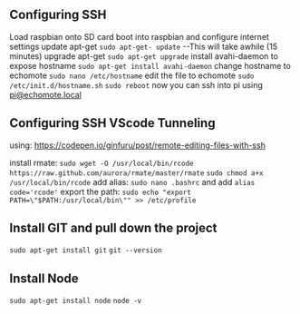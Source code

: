 ## Configuring SSH

Load raspbian onto SD card
boot into raspbian and configure internet settings
update apt-get ```sudo apt-get- update``` --This will take awhile (15 minutes)
upgrade apt-get ```sudo apt-get upgrade```
install avahi-daemon to expose hostname ```sudo apt-get install avahi-daemon```
change hostname to echomote ```sudo nano /etc/hostname``` edit the file to echomote ```sudo /etc/init.d/hostname.sh``` ```sudo reboot```
now you can ssh into pi using pi@echomote.local

## Configuring SSH VScode Tunneling
using: https://codepen.io/ginfuru/post/remote-editing-files-with-ssh

install rmate: ```sudo wget -O /usr/local/bin/rcode https://raw.github.com/aurora/rmate/master/rmate``` ```sudo chmod a+x /usr/local/bin/rcode```
add alias: ```sudo nano .bashrc``` and add ```alias code='rcode'```
export the path: ```sudo echo "export PATH=\"$PATH:/usr/local/bin\"" >> /etc/profile```

## Install GIT and pull down the project
```sudo apt-get install git```
```git --version```

## Install Node
```sudo apt-get install node```
```node -v```